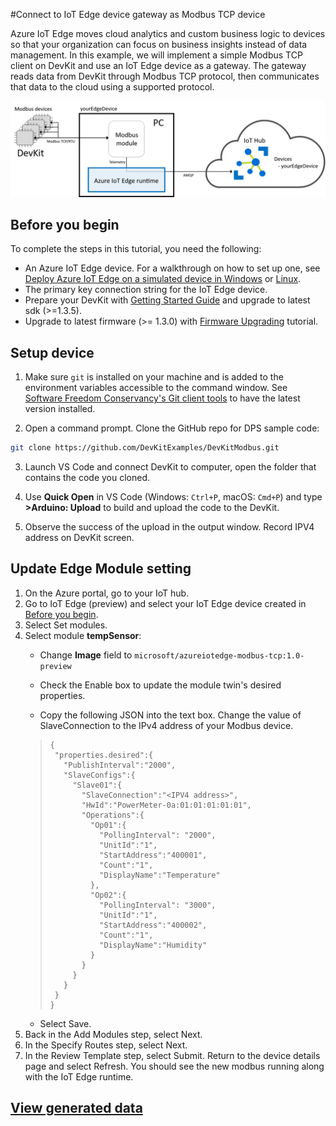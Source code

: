 #Connect to IoT Edge device gateway as Modbus TCP device

Azure IoT Edge moves cloud analytics and custom business logic to devices so that your organization can focus on business insights instead of data management. 
In this example, we will implement a simple Modbus TCP client on DevKit and use an IoT Edge device as a gateway. The gateway reads data from DevKit through Modbus TCP protocol, then communicates that data to the cloud using a supported protocol.

![Modbus TCP Client - IoT Edge device - Cloud](screenshots/flow.png)


## Before you begin

To complete the steps in this tutorial, you need the following:

* An Azure IoT Edge device. For a walkthrough on how to set up one, see [Deploy Azure IoT Edge on a simulated device in Windows](https://docs.microsoft.com/en-us/azure/iot-edge/tutorial-simulate-device-windows) or [Linux](https://docs.microsoft.com/en-us/azure/iot-edge/tutorial-simulate-device-linux).
* The primary key connection string for the IoT Edge device.
* Prepare your DevKit with [Getting Started Guide](https://microsoft.github.io/azure-iot-developer-kit/docs/get-started/) and upgrade to latest sdk (>=1.3.5).
* Upgrade to latest firmware (>= 1.3.0) with [Firmware Upgrading](https://microsoft.github.io/azure-iot-developer-kit/docs/firmware-upgrading/) tutorial.

## Setup device

1. Make sure `git` is installed on your machine and is added to the environment variables accessible to the command window. See [Software Freedom Conservancy's Git client tools](https://git-scm.com/download/) to have the latest version installed.

2. Open a command prompt. Clone the GitHub repo for DPS sample code:
  ```bash
  git clone https://github.com/DevKitExamples/DevKitModbus.git
  ```

3. Launch VS Code and connect DevKit to computer, open the folder that contains the code you cloned.

4. Use **Quick Open** in VS Code (Windows: `Ctrl+P`, macOS: `Cmd+P`) and type **>Arduino: Upload** to build and upload the code to the DevKit.

5. Observe the success of the upload in the output window. Record IPV4 address on DevKit screen.

## Update Edge Module setting

1. On the Azure portal, go to your IoT hub.
2. Go to IoT Edge (preview) and select your IoT Edge device created in [Before you begin](#before-you-begin).
3. Select Set modules.
4. Select module **tempSensor**:
    * Change **Image** field to `microsoft/azureiotedge-modbus-tcp:1.0-preview`
    * Check the Enable box to update the module twin's desired properties.

    * Copy the following JSON into the text box. Change the value of SlaveConnection to the IPv4 address of your Modbus device.
    >```
    >{
    >  "properties.desired":{  
    >    "PublishInterval":"2000",
    >    "SlaveConfigs":{  
    >      "Slave01":{  
    >        "SlaveConnection":"<IPV4 address>",
    >        "HwId":"PowerMeter-0a:01:01:01:01:01",
    >        "Operations":{
    >          "Op01":{  
    >            "PollingInterval": "2000",
    >            "UnitId":"1",
    >            "StartAddress":"400001",
    >            "Count":"1",
    >            "DisplayName":"Temperature"
    >          },
    >          "Op02":{  
    >            "PollingInterval": "3000",
    >            "UnitId":"1",
    >            "StartAddress":"400002",
    >            "Count":"1",
    >            "DisplayName":"Humidity"
    >          }
    >        }
    >      }
    >    }
    >  }
    >}
    * Select Save.
5. Back in the Add Modules step, select Next.
6. In the Specify Routes step, select Next.
7. In the Review Template step, select Submit. 
Return to the device details page and select Refresh. You should see the new modbus running along with the IoT Edge runtime.

## [View generated data](https://docs.microsoft.com/en-us/azure/iot-edge/tutorial-python-module#view-generated-data)